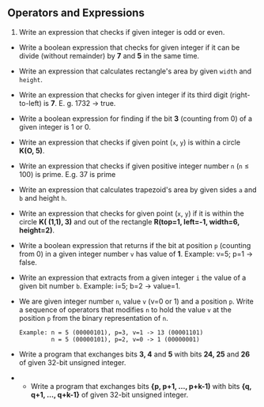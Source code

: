 Operators and Expressions
-------------------------------------
1.	Write an expression that checks if given integer is odd or even.
*	Write a boolean expression that checks for given integer if it can be divide (without remainder) by **7** and **5** in the same time.
*	Write an expression that calculates rectangle's area by given `width` and `height`.
*	Write an expression that checks for given integer if its third digit (right-to-left) is **7**. E. g. 1732 -> true.
*	Write a boolean expression for finding if the bit **3** (counting from 0) of a given integer is 1 or 0.
*	Write an expression that checks if given point (`x`,  `y`) is within a circle **K(O, 5)**.
*	Write an expression that checks if given positive integer number `n` (`n` ≤ 100) is prime. E.g. 37 is prime
*	Write an expression that calculates trapezoid's area by given sides `a` and `b` and height `h`.
*	Write an expression that checks for given point (`x`, `y`) if it is within the circle **K( (1,1), 3)** and out of the rectangle **R(top=1, left=-1, width=6, height=2)**.
*	Write a boolean expression that returns if the bit at position `p` (counting from 0) in a given integer number `v` has value of **1**. Example: v=5; p=1 -> false.
*	Write an expression that extracts from a given integer `i` the value of a given bit number `b`. Example: i=5; b=2 -> value=1.
*	We are given integer number `n`, value `v` (v=0 or 1) and a position `p`. Write a sequence of operators that modifies `n` to hold the value `v` at the position `p` from the binary representation of `n`.

		Example: n = 5 (00000101), p=3, v=1 -> 13 (00001101)
				 n = 5 (00000101), p=2, v=0 -> 1 (00000001)
*	Write a program that exchanges bits **3, 4** and **5** with bits **24, 25** and **26** of given 32-bit unsigned integer.
*	* Write a program that exchanges bits **{p, p+1, …, p+k-1)** with bits **{q, q+1, …, q+k-1}** of given 32-bit unsigned integer.
